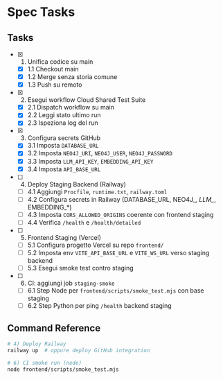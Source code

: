 # Spec Tasks

## Tasks

- [x] 1. Unifica codice su main
  - [x] 1.1 Checkout main
  - [x] 1.2 Merge senza storia comune
  - [x] 1.3 Push su remoto

- [x] 2. Esegui workflow Cloud Shared Test Suite
  - [x] 2.1 Dispatch workflow su main
  - [x] 2.2 Leggi stato ultimo run
  - [x] 2.3 Ispeziona log del run

- [x] 3. Configura secrets GitHub
  - [x] 3.1 Imposta `DATABASE_URL`
  - [x] 3.2 Imposta `NEO4J_URI`, `NEO4J_USER`, `NEO4J_PASSWORD`
  - [x] 3.3 Imposta `LLM_API_KEY`, `EMBEDDING_API_KEY`
  - [x] 3.4 Imposta `API_BASE_URL`

- [ ] 4. Deploy Staging Backend (Railway)
  - [ ] 4.1 Aggiungi `Procfile`, `runtime.txt`, `railway.toml`
  - [ ] 4.2 Configura secrets in Railway (DATABASE_URL, NEO4J_*, LLM_*, EMBEDDING_*)
  - [ ] 4.3 Imposta `CORS_ALLOWED_ORIGINS` coerente con frontend staging
  - [ ] 4.4 Verifica `/health` e `/health/detailed`

- [ ] 5. Frontend Staging (Vercel)
  - [ ] 5.1 Configura progetto Vercel su repo `frontend/`
  - [ ] 5.2 Imposta env `VITE_API_BASE_URL` e `VITE_WS_URL` verso staging backend
  - [ ] 5.3 Esegui smoke test contro staging

- [ ] 6. CI: aggiungi job `staging-smoke`
  - [ ] 6.1 Step Node per `frontend/scripts/smoke_test.mjs` con base staging
  - [ ] 6.2 Step Python per ping `/health` backend staging

## Command Reference

```bash
# 4) Deploy Railway
railway up  # oppure deploy GitHub integration

# 6) CI smoke run (node)
node frontend/scripts/smoke_test.mjs
```